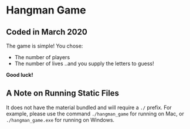 # Hangman Game
## Coded in March 2020

The game is simple! You chose:
* The number of players
* The number of lives
..and you supply the letters to guess!

__Good luck!__

## A Note on Running Static Files

It does not have the material bundled and will require a `./` prefix. For example, please use the command `./hangman_game` for running on Mac, or `./hangman_game.exe` for running on Windows.